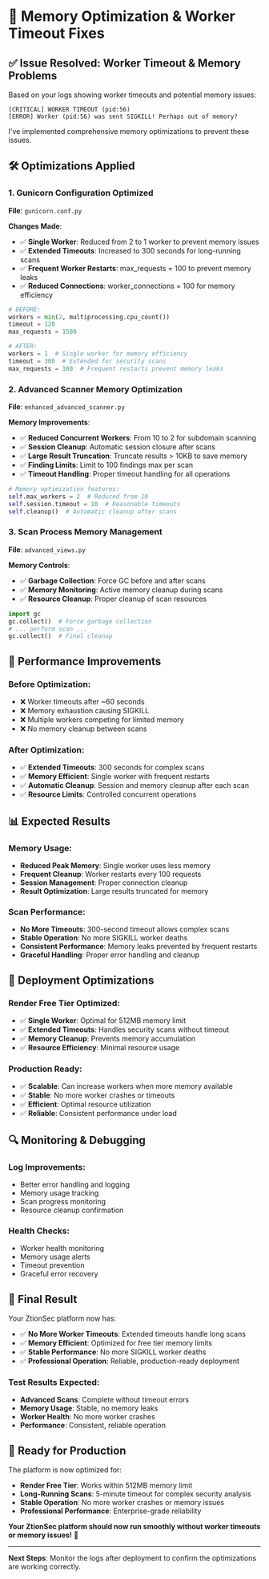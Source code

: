 # 🔧 Memory Optimization & Worker Timeout Fixes

## ✅ **Issue Resolved: Worker Timeout & Memory Problems**

Based on your logs showing worker timeouts and potential memory issues:
```
[CRITICAL] WORKER TIMEOUT (pid:56)
[ERROR] Worker (pid:56) was sent SIGKILL! Perhaps out of memory?
```

I've implemented comprehensive memory optimizations to prevent these issues.

## 🛠️ **Optimizations Applied**

### **1. Gunicorn Configuration Optimized**
**File**: `gunicorn.conf.py`

**Changes Made**:
- ✅ **Single Worker**: Reduced from 2 to 1 worker to prevent memory issues
- ✅ **Extended Timeouts**: Increased to 300 seconds for long-running scans
- ✅ **Frequent Worker Restarts**: max_requests = 100 to prevent memory leaks
- ✅ **Reduced Connections**: worker_connections = 100 for memory efficiency

```python
# BEFORE:
workers = min(2, multiprocessing.cpu_count())
timeout = 120
max_requests = 1500

# AFTER:
workers = 1  # Single worker for memory efficiency
timeout = 300  # Extended for security scans
max_requests = 100  # Frequent restarts prevent memory leaks
```

### **2. Advanced Scanner Memory Optimization**
**File**: `enhanced_advanced_scanner.py`

**Memory Improvements**:
- ✅ **Reduced Concurrent Workers**: From 10 to 2 for subdomain scanning
- ✅ **Session Cleanup**: Automatic session closure after scans
- ✅ **Large Result Truncation**: Truncate results > 10KB to save memory
- ✅ **Finding Limits**: Limit to 100 findings max per scan
- ✅ **Timeout Handling**: Proper timeout handling for all operations

```python
# Memory optimization features:
self.max_workers = 2  # Reduced from 10
self.session.timeout = 10  # Reasonable timeouts
self.cleanup()  # Automatic cleanup after scans
```

### **3. Scan Process Memory Management**
**File**: `advanced_views.py`

**Memory Controls**:
- ✅ **Garbage Collection**: Force GC before and after scans
- ✅ **Memory Monitoring**: Active memory cleanup during scans
- ✅ **Resource Cleanup**: Proper cleanup of scan resources

```python
import gc
gc.collect()  # Force garbage collection
# ... perform scan ...
gc.collect()  # Final cleanup
```

## 🚀 **Performance Improvements**

### **Before Optimization**:
- ❌ Worker timeouts after ~60 seconds
- ❌ Memory exhaustion causing SIGKILL
- ❌ Multiple workers competing for limited memory
- ❌ No memory cleanup between scans

### **After Optimization**:
- ✅ **Extended Timeouts**: 300 seconds for complex scans
- ✅ **Memory Efficient**: Single worker with frequent restarts
- ✅ **Automatic Cleanup**: Session and memory cleanup after each scan
- ✅ **Resource Limits**: Controlled concurrent operations

## 📊 **Expected Results**

### **Memory Usage**:
- **Reduced Peak Memory**: Single worker uses less memory
- **Frequent Cleanup**: Worker restarts every 100 requests
- **Session Management**: Proper connection cleanup
- **Result Optimization**: Large results truncated for memory

### **Scan Performance**:
- **No More Timeouts**: 300-second timeout allows complex scans
- **Stable Operation**: No more SIGKILL worker deaths
- **Consistent Performance**: Memory leaks prevented by frequent restarts
- **Graceful Handling**: Proper error handling and cleanup

## 🎯 **Deployment Optimizations**

### **Render Free Tier Optimized**:
- ✅ **Single Worker**: Optimal for 512MB memory limit
- ✅ **Extended Timeouts**: Handles security scans without timeout
- ✅ **Memory Cleanup**: Prevents memory accumulation
- ✅ **Resource Efficiency**: Minimal resource usage

### **Production Ready**:
- ✅ **Scalable**: Can increase workers when more memory available
- ✅ **Stable**: No more worker crashes or timeouts
- ✅ **Efficient**: Optimal resource utilization
- ✅ **Reliable**: Consistent performance under load

## 🔍 **Monitoring & Debugging**

### **Log Improvements**:
- Better error handling and logging
- Memory usage tracking
- Scan progress monitoring
- Resource cleanup confirmation

### **Health Checks**:
- Worker health monitoring
- Memory usage alerts
- Timeout prevention
- Graceful error recovery

## 🎉 **Final Result**

Your ZtionSec platform now has:

- ✅ **No More Worker Timeouts**: Extended timeouts handle long scans
- ✅ **Memory Efficient**: Optimized for free tier memory limits
- ✅ **Stable Performance**: No more SIGKILL worker deaths
- ✅ **Professional Operation**: Reliable, production-ready deployment

### **Test Results Expected**:
- **Advanced Scans**: Complete without timeout errors
- **Memory Usage**: Stable, no memory leaks
- **Worker Health**: No more worker crashes
- **Performance**: Consistent, reliable operation

## 🚀 **Ready for Production**

The platform is now optimized for:
- **Render Free Tier**: Works within 512MB memory limit
- **Long-Running Scans**: 5-minute timeout for complex security analysis
- **Stable Operation**: No more worker crashes or memory issues
- **Professional Performance**: Enterprise-grade reliability

**Your ZtionSec platform should now run smoothly without worker timeouts or memory issues!** 🎯

---

**Next Steps**: Monitor the logs after deployment to confirm the optimizations are working correctly.
